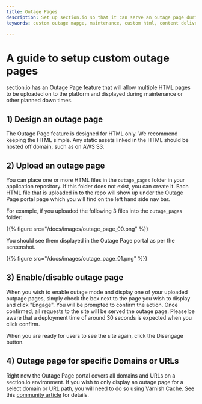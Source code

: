 ```yaml
---
title: Outage Pages
description: Set up section.io so that it can serve an outage page during maintenace
keywords: custom outage mapge, maintenance, custom html, content delivery network, CDN, scheduled maintenance.

---
```


# A guide to setup custom outage pages

section.io has an Outage Page feature that will allow multiple HTML pages to be uploaded on to the platform and displayed during maintenance or other planned down times.

## 1) Design an outage page

The Outage Page feature is designed for HTML only. We recommend keeping the HTML simple.
Any static assets linked in the HTML should be hosted off domain, such as on AWS S3.

## 2) Upload an outage page

You can place one or more HTML files in the `outage_pages` folder in your application repository. If this folder does not exist, you can create it.
Each HTML file that is uploaded in to the repo will show up under the Outage Page portal page which you will find on the left hand side nav bar.

For example, if you uploaded the following 3 files into the `outage_pages` folder:

{{% figure src="/docs/images/outage_page_00.png" %}}

You should see them displayed in the Outage Page portal as per the screenshot.

{{% figure src="/docs/images/outage_page_01.png" %}}

## 3) Enable/disable outage page

When you wish to enable outage mode and display one of your uploaded outpage pages, simply check the box next to the page you wish to display and click "Engage".
You will be prompted to confirm the action. Once confirmed, all requests to the site will be served the outage page. Please be aware that a deployment time of around 30 seconds is expected when you click confirm.

When you are ready for users to see the site again, click the Disengage button.

## 4) Outage page for specific Domains or URLs

Right now the Outage Page portal covers all domains and URLs on a section.io environment.
If you wish to only display an outage page for a select domain or URL path, you will need to do so using Varnish Cache.
See this [community article](https://community.section.io/t/how-to-display-a-custom-maintenance-page-using-varnish/112) for details.
